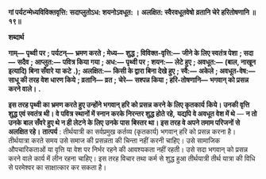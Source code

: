 **गां पर्यटन्मेध्यविविक्तवृत्ति:** **सदाप्लुतोऽध: शयनोऽवधूत: ।** **अलक्षित: स्वैरवधूतवेषो** **व्रतानि चेरे हरितोषणानि ॥ १९॥** 

**शब्दार्थ** 

**गाम्—** **पृथ्वी पर** **; पर्यटन्—** **भ्रमण करते** **; मेध्य—** **शुद्ध** **; विविक्त-वृत्ति:—** **जीने के लिए स्वतंत्र पेशा** **; सदा—** **सदैव** **; आप्लुत:—** **पवित्र किया गया** **; अध:—** **पृथ्वी पर** **; शयन:—** **लेटे हुए** **; अवधूत:—** **(बाल, नाखून इत्यादि) बिना सँवारे या कटे** **.);** **अलक्षित:—** **किसी के द्वारा बिना देखे हुए** **; स्वै:—** **अकेले** **; अवधूत-वेष:—** **साधू की तरह वेश धारण किये** **; व्रतानि—** **व्रत** **;** **चेरे—** **सश्पन्न किया** **; हरि-तोषणानि—** **भगवान् को प्रसन्न करने वाले।** **.** 

**इस तरह पृथ्वी का भ्रमण करते हुए उन्होंने भगवान् हरि को प्रसन्न करने के लिए कृतकार्य** **किये। उनकी वृत्ति शुद्ध एवं स्वतंत्र थी। वे पवित्र स्थानों में स्नान करके निरन्तर शुद्ध होते रहे,** **यद्यपि वे अवधूत वेश में थे** — **न तो उनके बाल सँवरे हुए थे न ही लेटने के लिए उनके पास** **बिस्तर था। इस तरह वे अपने तमाम परिजनों से अलक्षित रहे।** **तात्पर्य** : तीर्थयात्री का सर्वप्रमुख कर्तव्य (कृतकार्य) भगवान् हरि को प्रसन्न करना है। तीर्थयात्रा करते समय उसे समाज की प्रसन्नता की चिन्ता नहीं करनी चाहिए। उसे सामाजिक औपचारिकताओं या वृत्ति या वेश पर निर्भर रहने की आवश्यकता नहीं रहती। उसे सदा भगवान् को प्रसन्न करने वाले कार्य में लीन रहना चाहिए। इस तरह विचार तथा कर्म से शुद्ध हुआ तीर्थयात्री तीर्थ यात्रा की विधि से परमेश्वर का साक्षात्कार कर सकता है।  